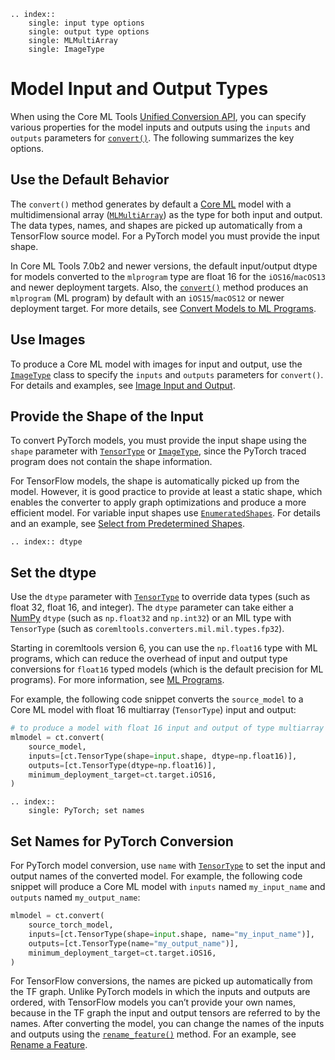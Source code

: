```{eval-rst}
.. index:: 
    single: input type options
    single: output type options
    single: MLMultiArray
    single: ImageType
```

# Model Input and Output Types

When using the Core ML Tools [Unified Conversion API](unified-conversion-api), you can specify various properties for the model inputs and outputs using the `inputs` and `outputs` parameters for [`convert()`](https://apple.github.io/coremltools/source/coremltools.converters.convert.html#module-coremltools.converters._converters_entry). The following summarizes the key options.

## Use the Default Behavior

The `convert()` method generates by default a [Core ML](https://developer.apple.com/documentation/coreml) model with a multidimensional array ([`MLMultiArray`](https://developer.apple.com/documentation/coreml/mlmultiarray)) as the type for both input and output. The data types, names, and shapes are picked up automatically from a TensorFlow source model. For a PyTorch model you must provide the input shape.

In Core ML Tools 7.0b2 and newer versions, the default input/output dtype for models converted to the `mlprogram` type are float 16 for the `iOS16`/`macOS13` and newer deployment targets. Also, the [`convert()`](https://apple.github.io/coremltools/source/coremltools.converters.convert.html#module-coremltools.converters._converters_entry) method produces an `mlprogram` (ML program) by default with an `iOS15`/`macOS12` or newer deployment target. For more details, see [Convert Models to ML Programs](convert-to-ml-program).


## Use Images

To produce a Core ML model with images for input and output, use the [`ImageType`](https://apple.github.io/coremltools/source/coremltools.converters.mil.input_types.html#imagetype) class to specify the `inputs` and `outputs` parameters for `convert()`. For details and examples, see [Image Input and Output](image-inputs). 

## Provide the Shape of the Input

To convert PyTorch models, you must provide the input shape using the `shape` parameter with  [`TensorType`](https://apple.github.io/coremltools/source/coremltools.converters.mil.input_types.html#tensortype) or [`ImageType`](https://apple.github.io/coremltools/source/coremltools.converters.mil.input_types.html#imagetype), since the PyTorch traced program does not contain the shape information.

For TensorFlow models, the shape is automatically picked up from the model. However, it is good practice to provide at least a static shape, which enables the converter to apply graph optimizations and produce a more efficient model. For variable input shapes use [`EnumeratedShapes`](https://apple.github.io/coremltools/source/coremltools.converters.mil.input_types.html?highlight=enumeratedshapes#enumeratedshapes). For details and an example, see [Select from Predetermined Shapes](https://coremltools.readme.io/docs/flexible-inputs#select-from-predetermined-shapes). 


```{eval-rst}
.. index:: dtype
```

## Set the dtype

Use the `dtype` parameter with [`TensorType`](https://apple.github.io/coremltools/source/coremltools.converters.mil.input_types.html#tensortype) to override data types (such as float 32, float 16, and integer). The `dtype` parameter can take either a [NumPy](https://numpy.org/) `dtype` (such as `np.float32` and `np.int32`) or an MIL type with `TensorType` (such as `coremltools.converters.mil.mil.types.fp32`).

Starting in coremltools version 6, you can use the `np.float16` type with ML programs, which can reduce the overhead of input and output type conversions for `float16` typed models (which is the default precision for ML programs). For more information, see [ML Programs](convert-to-ml-program).

For example, the following code snippet converts the `source_model` to a Core ML model with float 16 multiarray (`TensorType`) input and output:

```python
# to produce a model with float 16 input and output of type multiarray
mlmodel = ct.convert(
    source_model,
    inputs=[ct.TensorType(shape=input.shape, dtype=np.float16)],
    outputs=[ct.TensorType(dtype=np.float16)],
    minimum_deployment_target=ct.target.iOS16,
)
```

```{eval-rst}
.. index:: 
    single: PyTorch; set names
```

## Set Names for PyTorch Conversion

For PyTorch model conversion, use `name` with [`TensorType`](https://apple.github.io/coremltools/source/coremltools.converters.mil.input_types.html#tensortype) to set the input and output names of the converted model. For example, the following code snippet will produce a Core ML model with `inputs` named `my_input_name` and `outputs` named `my_output_name`:

```python
mlmodel = ct.convert(
    source_torch_model,
    inputs=[ct.TensorType(shape=input.shape, name="my_input_name")],
    outputs=[ct.TensorType(name="my_output_name")],
    minimum_deployment_target=ct.target.iOS16,
)
```

For TensorFlow conversions, the names are picked up automatically from the TF graph. Unlike PyTorch models in which the inputs and outputs are ordered, with TensorFlow models you can’t provide your own names, because in the TF graph the input and output tensors are referred to by the names. After converting the model, you can change the names of the inputs and outputs using the [`rename_feature()`](https://apple.github.io/coremltools/source/coremltools.models.html#coremltools.models.utils.rename_feature) method. For an example, see [Rename a Feature](mlmodel-utilities.md#rename-a-feature).
